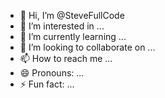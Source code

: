 - 👋 Hi, I’m @SteveFullCode
- 👀 I’m interested in ...
- 🌱 I’m currently learning ...
- 💞️ I’m looking to collaborate on ...
- 📫 How to reach me ...
- 😄 Pronouns: ...
- ⚡ Fun fact: ...

<!---
SteveFullCode/SteveFullCode is a ✨ special ✨ repository because its `README.md` (this file) appears on your GitHub profile.
You can click the Preview link to take a look at your changes.
--->
